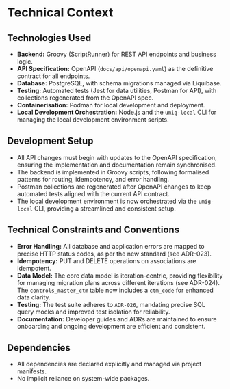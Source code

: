 # Technical Context

## Technologies Used

- **Backend:** Groovy (ScriptRunner) for REST API endpoints and business logic.
- **API Specification:** OpenAPI (`docs/api/openapi.yaml`) as the definitive contract for all endpoints.
- **Database:** PostgreSQL, with schema migrations managed via Liquibase.
- **Testing:** Automated tests (Jest for data utilities, Postman for API), with collections regenerated from the OpenAPI spec.
- **Containerisation:** Podman for local development and deployment.
- **Local Development Orchestration:** Node.js and the `umig-local` CLI for managing the local development environment scripts.

## Development Setup

- All API changes must begin with updates to the OpenAPI specification, ensuring the implementation and documentation remain synchronised.
- The backend is implemented in Groovy scripts, following formalised patterns for routing, idempotency, and error handling.
- Postman collections are regenerated after OpenAPI changes to keep automated tests aligned with the current API contract.
- The local development environment is now orchestrated via the `umig-local` CLI, providing a streamlined and consistent setup.

## Technical Constraints and Conventions

- **Error Handling:** All database and application errors are mapped to precise HTTP status codes, as per the new standard (see ADR-023).
- **Idempotency:** PUT and DELETE operations on associations are idempotent.
- **Data Model:** The core data model is iteration-centric, providing flexibility for managing migration plans across different iterations (see ADR-024). The `controls_master_ctm` table now includes a `ctm_code` for enhanced data clarity.
- **Testing:** The test suite adheres to `ADR-026`, mandating precise SQL query mocks and improved test isolation for reliability.
- **Documentation:** Developer guides and ADRs are maintained to ensure onboarding and ongoing development are efficient and consistent.

## Dependencies

- All dependencies are declared explicitly and managed via project manifests.
- No implicit reliance on system-wide packages.
